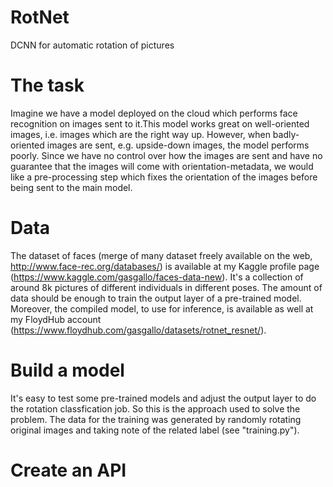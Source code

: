 # RotNet
DCNN for automatic rotation of pictures

# The task
Imagine we have a model deployed on the cloud which performs face recognition on images sent to it.This model works great on well-oriented images, i.e. images which are the right way up. However, when badly-oriented images are sent, e.g. upside-down images, the model performs poorly. Since we have no  control over how the images are sent and have no guarantee that the images will come with orientation-metadata, we would like a pre-processing step which fixes the orientation of the images before being sent to the main model.

# Data
The dataset of faces (merge of many dataset freely available on the web, http://www.face-rec.org/databases/) is available at my Kaggle profile page (https://www.kaggle.com/gasgallo/faces-data-new). It's a collection of around 8k pictures of different individuals in different poses. The amount of data should be enough to train the output layer of a pre-trained model.
Moreover, the compiled model, to use for inference, is available as well at my FloydHub account (https://www.floydhub.com/gasgallo/datasets/rotnet_resnet/).

# Build a model
It's easy to test some pre-trained models and adjust the output layer to do the rotation classfication job. So this is the approach used to solve the problem.
The data for the training was generated by randomly rotating original images and taking note of the related label (see "training.py").

# Create an API
